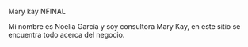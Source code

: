 Mary kay NFINAL

Mi nombre es Noelia García y soy consultora Mary Kay, en este sitio se encuentra todo acerca del negocio.